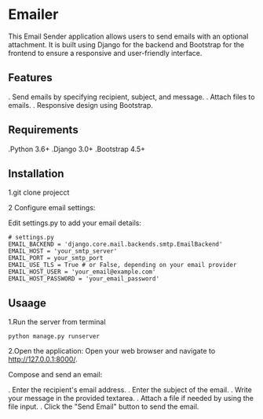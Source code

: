 # Emailer
This Email Sender application allows users to send emails with an optional attachment. It is built using Django for the backend and Bootstrap for the frontend to ensure a responsive and user-friendly interface.


## Features
. Send emails by specifying recipient, subject, and message.
. Attach files to emails.
. Responsive design using Bootstrap.

## Requirements
.Python 3.6+
.Django 3.0+
.Bootstrap 4.5+

## Installation
1.git clone projecct

2 Configure email settings:

Edit settings.py to add your email details:

```
# settings.py
EMAIL_BACKEND = 'django.core.mail.backends.smtp.EmailBackend'
EMAIL_HOST = 'your_smtp_server'
EMAIL_PORT = your_smtp_port
EMAIL_USE_TLS = True # or False, depending on your email provider
EMAIL_HOST_USER = 'your_email@example.com'
EMAIL_HOST_PASSWORD = 'your_email_password'
```

## Usaage
1.Run the server from terminal
```
python manage.py runserver
```
2.Open the application:
Open your web browser and navigate to http://127.0.0.1:8000/.

Compose and send an email:

. Enter the recipient's email address.
. Enter the subject of the email.
. Write your message in the provided textarea.
. Attach a file if needed by using the file input.
. Click the "Send Email" button to send the email.
